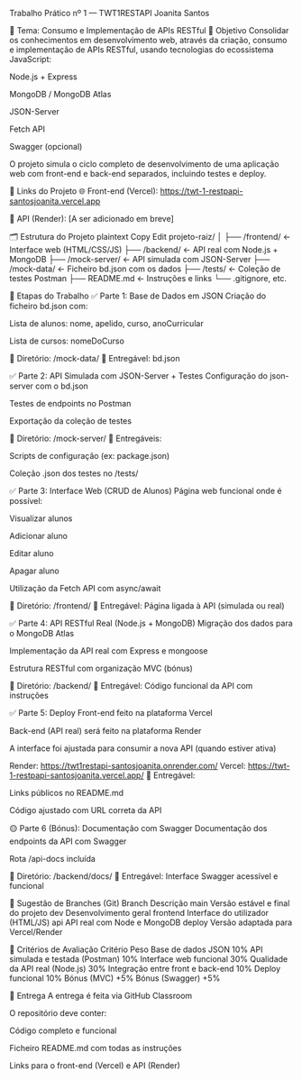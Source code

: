 Trabalho Prático nº 1 — TWT1RESTAPI
Joanita Santos

📌 Tema: Consumo e Implementação de APIs RESTful
🎯 Objetivo
Consolidar os conhecimentos em desenvolvimento web, através da criação, consumo e implementação de APIs RESTful, usando tecnologias do ecossistema JavaScript:

Node.js + Express

MongoDB / MongoDB Atlas

JSON-Server

Fetch API

Swagger (opcional)

O projeto simula o ciclo completo de desenvolvimento de uma aplicação web com front-end e back-end separados, incluindo testes e deploy.

🔗 Links do Projeto
🌐 Front-end (Vercel): https://twt-1-restpapi-santosjoanita.vercel.app

🔧 API (Render): [A ser adicionado em breve]

🗂 Estrutura do Projeto
plaintext
Copy
Edit
projeto-raiz/
│
├── /frontend/        ← Interface web (HTML/CSS/JS)
├── /backend/         ← API real com Node.js + MongoDB
├── /mock-server/     ← API simulada com JSON-Server
├── /mock-data/       ← Ficheiro bd.json com os dados
├── /tests/           ← Coleção de testes Postman
├── README.md         ← Instruções e links
└── .gitignore, etc.



🧩 Etapas do Trabalho
✅ Parte 1: Base de Dados em JSON
Criação do ficheiro bd.json com:

Lista de alunos: nome, apelido, curso, anoCurricular

Lista de cursos: nomeDoCurso

📁 Diretório: /mock-data/
📄 Entregável: bd.json

✅ Parte 2: API Simulada com JSON-Server + Testes
Configuração do json-server com o bd.json

Testes de endpoints no Postman

Exportação da coleção de testes

📁 Diretório: /mock-server/
📄 Entregáveis:

Scripts de configuração (ex: package.json)

Coleção .json dos testes no /tests/

✅ Parte 3: Interface Web (CRUD de Alunos)
Página web funcional onde é possível:

Visualizar alunos

Adicionar aluno

Editar aluno

Apagar aluno

Utilização da Fetch API com async/await

📁 Diretório: /frontend/
📄 Entregável: Página ligada à API (simulada ou real)

✅ Parte 4: API RESTful Real (Node.js + MongoDB)
Migração dos dados para o MongoDB Atlas

Implementação da API real com Express e mongoose

Estrutura RESTful com organização MVC (bónus)

📁 Diretório: /backend/
📄 Entregável: Código funcional da API com instruções

✅ Parte 5: Deploy
Front-end feito na plataforma Vercel

Back-end (API real) será feito na plataforma Render

A interface foi ajustada para consumir a nova API (quando estiver ativa)

Render: https://twt1restapi-santosjoanita.onrender.com/
Vercel: https://twt-1-restpapi-santosjoanita.vercel.app/
📄 Entregável:

Links públicos no README.md

Código ajustado com URL correta da API

🟡 Parte 6 (Bónus): Documentação com Swagger
Documentação dos endpoints da API com Swagger

Rota /api-docs incluída

📁 Diretório: /backend/docs/
📄 Entregável: Interface Swagger acessível e funcional

🌿 Sugestão de Branches (Git)
Branch	Descrição
main	Versão estável e final do projeto
dev	Desenvolvimento geral
frontend	Interface do utilizador (HTML/JS)
api	API real com Node e MongoDB
deploy	Versão adaptada para Vercel/Render

📝 Critérios de Avaliação
Critério	Peso
Base de dados JSON	10%
API simulada e testada (Postman)	10%
Interface web funcional	30%
Qualidade da API real (Node.js)	30%
Integração entre front e back-end	10%
Deploy funcional	10%
Bónus (MVC)	+5%
Bónus (Swagger)	+5%

📌 Entrega
A entrega é feita via GitHub Classroom

O repositório deve conter:

Código completo e funcional

Ficheiro README.md com todas as instruções

Links para o front-end (Vercel) e API (Render)